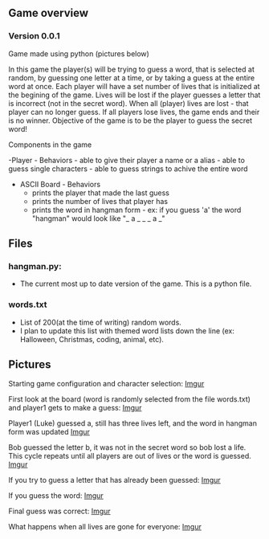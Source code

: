 ## Game overview 
### Version 0.0.1

Game made using python
(pictures below)

In this game the player(s) will be trying to guess a word, that is selected at random, by guessing one letter at a time, or by taking a guess at the entire word at once.
Each player will have a set number of lives that is initialized at the begining of the game.
Lives will be lost if the player guesses a letter that is incorrect (not in the secret word).
When all (player) lives are lost - that player can no longer guess.
If all players lose lives, the game ends and their is no winner.
Objective of the game is to be the player to guess the secret word!

Components in the game

-Player - Behaviors
	- able to give their player a name or a alias
	- able to guess single characters
	- able to guess strings to achive the entire word
	
- ASCII Board - Behaviors
	- prints the player that made the last guess
	- prints the number of lives that player has
	- prints the word in hangman form
    		- ex: if you guess 'a' the word "hangman" would look like "_ a _ _ _ a _"
	
## Files	
  
### hangman.py: 
- The current most up to date version of the game. This is a python file.

### words.txt
- List of 200(at the time of writing) random words.
 - I plan to update this list with themed word lists down the line (ex: Halloween, Christmas, coding, animal, etc).

## Pictures
Starting game configuration and character selection:
[Imgur](https://i.imgur.com/SJQOhnc.png)

First look at the board (word is randomly selected from the file words.txt) and player1 gets to make a guess:
[Imgur](https://i.imgur.com/bIfH6jO.png)

Player1 (Luke) guessed a, still has three lives left, and the word in hangman form was updated
[Imgur](https://i.imgur.com/e4FhHcn.png)

Bob guessed the letter b, it was not in the secret word so bob lost a life. This cycle repeats until all players are out of lives or the word is guessed.
[Imgur](https://i.imgur.com/eZwbNe0.png)

If you try to guess a letter that has already been guessed:
[Imgur](https://i.imgur.com/OmpS94n.png)

If you guess the word:
[Imgur](https://i.imgur.com/WF5SMtc.png)

Final guess was correct:
[Imgur](https://i.imgur.com/4v7Neow.png)

What happens when all lives are gone for everyone:
[Imgur](https://i.imgur.com/DqtJXWw.png)
